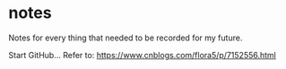 # notes
Notes for every thing that needed to be recorded for my future.

Start GitHub...
Refer to: https://www.cnblogs.com/flora5/p/7152556.html
